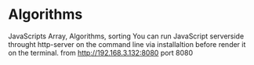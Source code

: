 # Algorithms
JavaScripts Array, Algorithms, sorting
You can run JavaScript serverside throught http-server on the command line via installaltion before render it on the terminal.
from http://192.168.3.132:8080 port 8080

